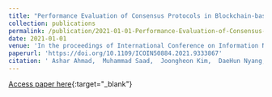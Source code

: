 ```yaml
---
title: "Performance Evaluation of Consensus Protocols in Blockchain-based Audit Systems"
collection: publications
permalink: /publication/2021-01-01-Performance-Evaluation-of-Consensus-Protocols-in-Blockchain-based-Audit-Systems
date: 2021-01-01
venue: 'In the proceedings of International Conference on Information Networking, ICOIN 2021, Jeju Island, South Korea, January 13-16, 2021'
paperurl: 'https://doi.org/10.1109/ICOIN50884.2021.9333867'
citation: ' Ashar Ahmad,  Muhammad Saad,  Joongheon Kim,  DaeHun Nyang,  David Mohaisen, &quot;Performance Evaluation of Consensus Protocols in Blockchain-based Audit Systems.&quot; In the proceedings of International Conference on Information Networking, ICOIN 2021, Jeju Island, South Korea, January 13-16, 2021, 2021.'
---
```

[Access paper here](https://doi.org/10.1109/ICOIN50884.2021.9333867){:target="_blank"}
